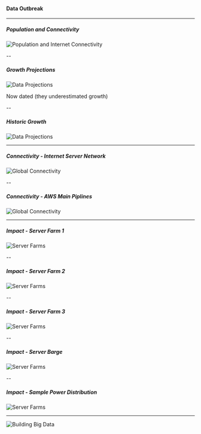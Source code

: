 #### Data Outbreak

---

##### Population and Connectivity

![Population and Internet Connectivity](https://s3.amazonaws.com/aws-website-static-dt9ue/presentations/digital/archive/internet-power.jpg)

--

##### Growth Projections

![Data Projections](https://s3.amazonaws.com/aws-website-static-dt9ue/presentations/digital/archive/2012-data.jpg)

Now dated (they underestimated growth)

--

##### Historic Growth

![Data Projections](https://s3.amazonaws.com/aws-website-static-dt9ue/presentations/digital/archive/2015-data.png)

---

##### Connectivity - Internet Server Network

![Global Connectivity](https://s3.amazonaws.com/aws-website-static-dt9ue/presentations/digital/archive/internet-galaxy.jpg)

--

##### Connectivity - AWS Main Piplines

![Global Connectivity](https://s3.amazonaws.com/aws-website-static-dt9ue/presentations/digital/archive/aws-datafarms.jpg)

---

##### Impact - Server Farm 1

![Server Farms](https://s3.amazonaws.com/aws-website-static-dt9ue/presentations/digital/archive/server-farm-1.jpg)

--

##### Impact - Server Farm 2

![Server Farms](https://s3.amazonaws.com/aws-website-static-dt9ue/presentations/digital/archive/server-farm-2.jpg)

--

##### Impact - Server Farm 3

![Server Farms](https://s3.amazonaws.com/aws-website-static-dt9ue/presentations/digital/archive/server-farm-3.jpg)

--

##### Impact - Server Barge

![Server Farms](https://s3.amazonaws.com/aws-website-static-dt9ue/presentations/digital/archive/server-farm-4.png)

--

##### Impact - Sample Power Distribution

![Server Farms](https://s3.amazonaws.com/aws-website-static-dt9ue/presentations/digital/archive/server-power.jpg)

---

![Building Big Data](https://s3.amazonaws.com/aws-website-static-dt9ue/presentations/digital/archive/google-maps.jpg)
